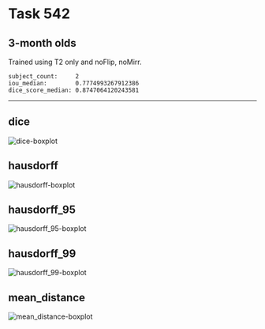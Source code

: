 Task 542
========

3-month olds
------------

Trained using T2 only and noFlip, noMirr.
```
subject_count:     2
iou_median:        0.7774993267912386
dice_score_median: 0.8747064120243581
```
---

dice
----
![dice-boxplot](./img/catplot/dice.png)

hausdorff
---------
![hausdorff-boxplot](img/catplot/hausdorff.png)

hausdorff_95
------------
![hausdorff_95-boxplot](img/catplot/hausdorff_95.png)

hausdorff_99
------------
![hausdorff_99-boxplot](img/catplot/hausdorff_99.png)

mean_distance
-------------
![mean_distance-boxplot](img/catplot/mean_distance.png)